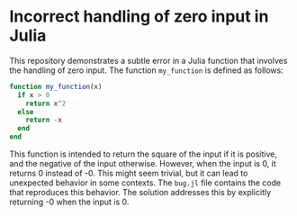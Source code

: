 # Incorrect handling of zero input in Julia
This repository demonstrates a subtle error in a Julia function that involves the handling of zero input. The function `my_function` is defined as follows:
```julia
function my_function(x)
  if x > 0
    return x^2
  else
    return -x
  end
end
```
This function is intended to return the square of the input if it is positive, and the negative of the input otherwise.  However, when the input is 0, it returns 0 instead of -0. This might seem trivial, but it can lead to unexpected behavior in some contexts. The `bug.jl` file contains the code that reproduces this behavior. The solution addresses this by explicitly returning -0 when the input is 0.
